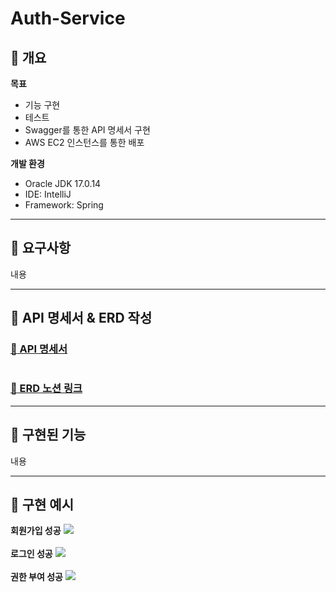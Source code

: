 <!-- 프로젝트 이름 -->
Auth-Service
===
:large_blue_diamond: 개요
---
<!-- 프로젝트의 목표가 무엇인가 -->
**목표**
- 기능 구현
- 테스트
- Swagger를 통한 API 명세서 구현
- AWS EC2 인스턴스를 통한 배포

<!-- 무엇을 구현하였는가 -->


**개발 환경**
- Oracle JDK 17.0.14<br>
- IDE: IntelliJ<br>
- Framework: Spring<br>

- - -
## :large_blue_diamond: 요구사항
내용

- - -
## :large_blue_diamond: API 명세서 & ERD 작성
### [:memo: API 명세서](http://16.176.143.39:8080/swagger-ui/index.html)
![]()
### [:memo: ERD 노션 링크](링크)

- - -
## :large_blue_diamond: 구현된 기능
내용

- - -
## :large_blue_diamond: 구현 예시
**회원가입 성공**
![](https://www.notion.so/image/attachment%3Ab35194a4-9363-468f-8306-23e433f79ffa%3A43cef1b0-0fe3-4b3a-9f34-16db19e22b23.png?table=block&id=23d29343-d978-8055-9ca6-f9d8b583b2d8&spaceId=234c0de8-f981-4889-9307-1dd0a0805892&width=1420&userId=&cache=v2)
<br><br>
**로그인 성공**
![](https://www.notion.so/image/attachment%3Aa849feab-5729-404d-a8c5-66ff7ab2b989%3A0ab0da7c-2b08-4d59-ab96-81af677d5c49.png?table=block&id=23d29343-d978-8013-ba48-ec2af09ff513&spaceId=234c0de8-f981-4889-9307-1dd0a0805892&width=1420&userId=&cache=v2)
<br><br>
**권한 부여 성공**
![](https://www.notion.so/image/attachment%3A406aa2b0-1c70-4e46-bf9c-2848742bdc35%3A9f3756dd-945c-49f4-9719-c201025cd95a.png?table=block&id=23d29343-d978-80cb-a3f6-d570ece24514&spaceId=234c0de8-f981-4889-9307-1dd0a0805892&width=1420&userId=&cache=v2)
